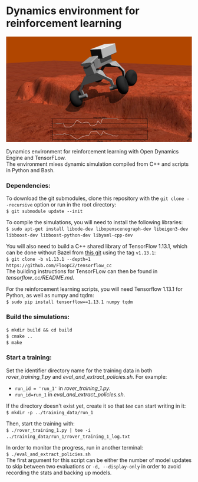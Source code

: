 # Dynamics environment for reinforcement learning

<p align="center">
	<img src="cover_picture.png?raw=true" width="600">
</p>

Dynamics environment for reinforcement learning with Open Dynamics Engine and TensorFLow.<br />
The environment mixes dynamic simulation compiled from C++ and scripts in Python and Bash.


### Dependencies:

To download the git submodules, clone this repository with the `git clone --recursive` option or run in the root directory:  
`$ git submodule update --init`

To compile the simulations, you will need to install the following libraries:  
`$ sudo apt-get install libode-dev libopenscenegraph-dev libeigen3-dev libboost-dev libboost-python-dev libyaml-cpp-dev`

You will also need to build a C++ shared library of TensorFlow 1.13.1, which can be done without Bazel from [this git](https://github.com/FloopCZ/tensorflow_cc "github.com/FloopCZ/tensorflow_cc") using the tag `v1.13.1`:  
`$ git clone -b v1.13.1 --depth=1 https://github.com/FloopCZ/tensorflow_cc`  
The building instructions for TensorFLow can then be found in *tensorflow_cc/README.md*.

For the reinforcement learning scripts, you will need Tensorflow 1.13.1 for Python, as well as numpy and tqdm:  
`$ sudo pip install tensorflow==1.13.1 numpy tqdm`


### Build the simulations:

`$ mkdir build && cd build`  
`$ cmake ..`  
`$ make`  


### Start a training:

Set the identifier directory name for the training data in both *rover_training_1.py* and *eval_and_extract_policies.sh*. For example:  
- `run_id = 'run_1'` in *rover_training_1.py*.
- `run_id=run_1` in *eval_and_extract_policies.sh*.

If the directory doesn't exist yet, create it so that *tee* can start writing in it:  
`$ mkdir -p ../training_data/run_1`

Then, start the training with:  
`$ ./rover_training_1.py | tee -i ../training_data/run_1/rover_training_1_log.txt`

In order to monitor the progress, run in another terminal:  
`$ ./eval_and_extract_policies.sh`  
The first argument for this script can be either the number of model updates to skip between two evaluations or `-d, --display-only` in order to avoid recording the stats and backing up models.
